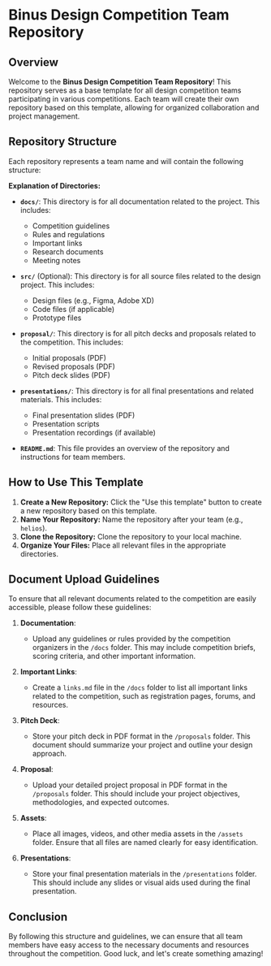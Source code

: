 # Binus Design Competition Team Repository

## Overview

Welcome to the **Binus Design Competition Team Repository**! This repository serves as a base template for all design competition teams participating in various competitions. Each team will create their own repository based on this template, allowing for organized collaboration and project management.

## Repository Structure

Each repository represents a team name and will contain the following structure:


**Explanation of Directories:**

*   **`docs/`**: This directory is for all documentation related to the project. This includes:
    *   Competition guidelines
    *   Rules and regulations
    *   Important links
    *   Research documents
    *   Meeting notes

*   **`src/`** (Optional):  This directory is for all source files related to the design project. This includes:
    *   Design files (e.g., Figma, Adobe XD)
    *   Code files (if applicable)
    *   Prototype files

*   **`proposal/`**: This directory is for all pitch decks and proposals related to the competition. This includes:
    *   Initial proposals (PDF)
    *   Revised proposals (PDF)
    *   Pitch deck slides (PDF)

*   **`presentations/`**: This directory is for all final presentations and related materials. This includes:
    *   Final presentation slides (PDF)
    *   Presentation scripts
    *   Presentation recordings (if available)

*   **`README.md`**: This file provides an overview of the repository and instructions for team members.

## How to Use This Template

1.  **Create a New Repository:** Click the "Use this template" button to create a new repository based on this template.
2.  **Name Your Repository:** Name the repository after your team (e.g., `helios`).
3.  **Clone the Repository:** Clone the repository to your local machine.
4.  **Organize Your Files:** Place all relevant files in the appropriate directories.


## Document Upload Guidelines

To ensure that all relevant documents related to the competition are easily accessible, please follow these guidelines:

1. **Documentation**: 
   - Upload any guidelines or rules provided by the competition organizers in the `/docs` folder. This may include competition briefs, scoring criteria, and other important information.

2. **Important Links**: 
   - Create a `links.md` file in the `/docs` folder to list all important links related to the competition, such as registration pages, forums, and resources.

3. **Pitch Deck**: 
   - Store your pitch deck in PDF format in the `/proposals` folder. This document should summarize your project and outline your design approach.

4. **Proposal**: 
   - Upload your detailed project proposal in PDF format in the `/proposals` folder. This should include your project objectives, methodologies, and expected outcomes.

5. **Assets**: 
   - Place all images, videos, and other media assets in the `/assets` folder. Ensure that all files are named clearly for easy identification.

6. **Presentations**: 
   - Store your final presentation materials in the `/presentations` folder. This should include any slides or visual aids used during the final presentation.

## Conclusion

By following this structure and guidelines, we can ensure that all team members have easy access to the necessary documents and resources throughout the competition. Good luck, and let's create something amazing!
